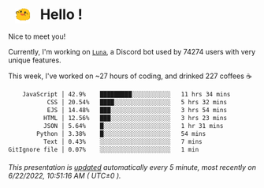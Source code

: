 <h1>   <img src="./spoinky.gif" style="vertical-align:middle;" width="30px">   Hello ! </h1>

Nice to meet you!

Currently, I'm working on <a href='https://github.com/Asgarrrr/Luna'>`Luna`</a>, a Discord bot used by 74274 users with very unique features.

This week, I've worked on ~27 hours of coding, and drinked 227 coffees ☕

```
    JavaScript │ 42.9%    █████████░░░░░░░░░░░   11 hrs 34 mins
           CSS │ 20.54%   ████░░░░░░░░░░░░░░░░   5 hrs 32 mins
           EJS │ 14.48%   ███░░░░░░░░░░░░░░░░░   3 hrs 54 mins
          HTML │ 12.56%   ███░░░░░░░░░░░░░░░░░   3 hrs 23 mins
          JSON │ 5.64%    █░░░░░░░░░░░░░░░░░░░   1 hr 31 mins
        Python │ 3.38%    █░░░░░░░░░░░░░░░░░░░   54 mins
          Text │ 0.43%    ░░░░░░░░░░░░░░░░░░░░   7 mins
GitIgnore file │ 0.07%    ░░░░░░░░░░░░░░░░░░░░   1 min
```

###### This presentation is [updated](https://github.com/Asgarrrr) automatically every 5 minute, most recently on 6/22/2022, 10:51:16 AM ( UTC±0 ).